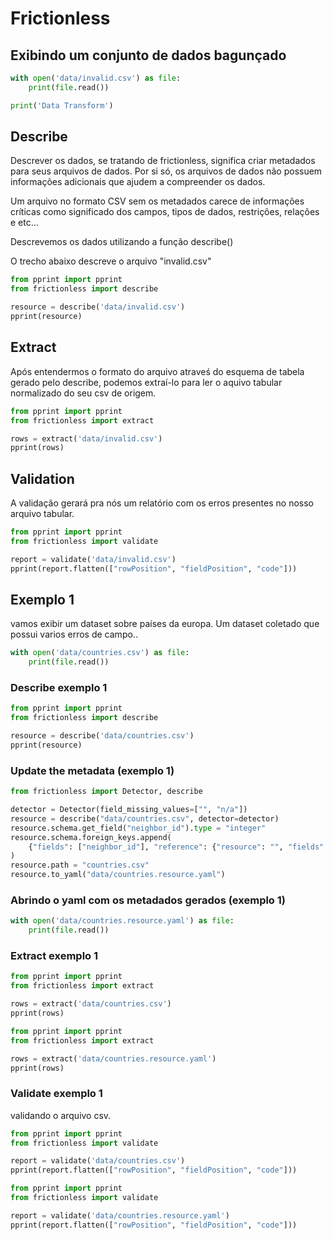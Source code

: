 # Frictionless

## Exibindo um conjunto de dados bagunçado

```python script
with open('data/invalid.csv') as file:
    print(file.read())
```

```python task id=data-transform
print('Data Transform')
```

## Describe

Descrever os dados, se tratando de frictionless, significa criar metadados para seus arquivos de dados. Por si só, os arquivos de dados não possuem informações adicionais que ajudem a compreender os dados.

Um arquivo no formato CSV sem os metadados carece de informações críticas como significado dos campos, tipos de dados, restrições, relações e etc...

Descrevemos os dados utilizando a função describe()

O trecho abaixo descreve o arquivo "invalid.csv"

```python script
from pprint import pprint
from frictionless import describe

resource = describe('data/invalid.csv')
pprint(resource)
```

## Extract

Após entendermos o formato do arquivo atraveś do esquema de tabela gerado pelo describe, podemos extraí-lo para ler o aquivo tabular normalizado do seu csv de origem.

``` python script
from pprint import pprint
from frictionless import extract

rows = extract('data/invalid.csv')
pprint(rows)
```

## Validation

A validação gerará pra nós um relatório com os erros presentes no nosso arquivo tabular. 

```python script
from pprint import pprint
from frictionless import validate

report = validate('data/invalid.csv')
pprint(report.flatten(["rowPosition", "fieldPosition", "code"]))
```



## Exemplo 1

vamos exibir um dataset sobre países da europa. Um dataset coletado que possui varios erros de campo..

```python script
with open('data/countries.csv') as file:
    print(file.read())
```
### Describe exemplo 1

```python script
from pprint import pprint
from frictionless import describe

resource = describe('data/countries.csv')
pprint(resource)
```

### Update the metadata (exemplo 1)
```python script
from frictionless import Detector, describe

detector = Detector(field_missing_values=["", "n/a"])
resource = describe("data/countries.csv", detector=detector)
resource.schema.get_field("neighbor_id").type = "integer"
resource.schema.foreign_keys.append(
    {"fields": ["neighbor_id"], "reference": {"resource": "", "fields": ["id"]}}
)
resource.path = "countries.csv"
resource.to_yaml("data/countries.resource.yaml")
```

### Abrindo o yaml com os metadados gerados (exemplo 1)
```python script
with open('data/countries.resource.yaml') as file:
    print(file.read())
```

### Extract exemplo 1

```python script
from pprint import pprint
from frictionless import extract

rows = extract('data/countries.csv')
pprint(rows)
```

```python script
from pprint import pprint
from frictionless import extract

rows = extract('data/countries.resource.yaml')
pprint(rows)
```

### Validate exemplo 1

validando o arquivo csv.

```python script
from pprint import pprint
from frictionless import validate

report = validate('data/countries.csv')
pprint(report.flatten(["rowPosition", "fieldPosition", "code"]))
```

```python script
from pprint import pprint
from frictionless import validate

report = validate('data/countries.resource.yaml')
pprint(report.flatten(["rowPosition", "fieldPosition", "code"]))
```
